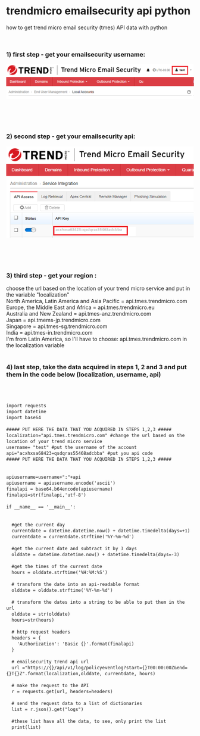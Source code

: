 # trendmicro emailsecurity api python
how to get trend micro email security (tmes) API data with python

<br>
<h3> 1) first step - get your emailsecurity username:</h3>
<img src="https://github.com/rafaelsorgato/trendmicro-emailsecurity-api-python/blob/main/images/emailsecurity.png">

<br><br><br>
<h3> 2) second step - get your emailsecurity api:</h3>
<img src="https://github.com/rafaelsorgato/trendmicro-emailsecurity-api-python/blob/main/images/emailsecurityapi.png">

<br><br><br>
<h3> 3) third step - get your region :</h3>
choose the url based on the location of your trend micro service and put in the variable "localization"
<br>
North America, Latin America and Asia Pacific = api.tmes.trendmicro.com<br>
Europe, the Middle East and Africa = api.tmes.trendmicro.eu<br>
Australia and New Zealand = api.tmes-anz.trendmicro.com<br>
Japan = api.tmems-jp.trendmicro.com<br>
Singapore = api.tmes-sg.trendmicro.com<br>
India = api.tmes-in.trendmicro.com<br>
I'm from Latin America, so I'll have to choose: api.tmes.trendmicro.com in the localization variable
<br><br>
<h3> 4) last step, take the data acquired in steps 1, 2 and 3 and put them in the code below (localization, username, api)</h3>
<br><br>


```
import requests
import datetime
import base64

##### PUT HERE THE DATA THAT YOU ACQUIRED IN STEPS 1,2,3 #####
localization="api.tmes.trendmicro.com" #change the url based on the location of your trend micro service
username= "test" #put the username of the account  
api="acxhxsa68423=qsdqras55468adcbba" #put you api code
##### PUT HERE THE DATA THAT YOU ACQUIRED IN STEPS 1,2,3 #####


apiusername=username+":"+api
apiusername = apiusername.encode('ascii')
finalapi = base64.b64encode(apiusername)
finalapi=str(finalapi,'utf-8')

if __name__ == '__main__':
  

  #get the current day
  currentdate = datetime.datetime.now() + datetime.timedelta(days=+1)
  currentdate = currentdate.strftime('%Y-%m-%d')

  #get the current date and subtract it by 3 days 
  olddate = datetime.datetime.now() + datetime.timedelta(days=-3)

  #get the times of the current date
  hours = olddate.strftime('%H:%M:%S')

  # transform the date into an api-readable format
  olddate = olddate.strftime('%Y-%m-%d')

  # transform the dates into a string to be able to put them in the url
  olddate = str(olddate)
  hours=str(hours)

  # http request headers
  headers = {
    'Authorization': 'Basic {}'.format(finalapi)
  }

  # emailsecurity trend api url
  url ="https://{}/api/v1/log/policyeventlog?start={}T00:00:00Z&end={}T{}Z".format(localization,olddate, currentdate, hours)

  # make the request to the API
  r = requests.get(url, headers=headers)

  # send the request data to a list of dictionaries
  list = r.json().get("logs")

  #these list have all the data, to see, only print the list
  print(list)


```


